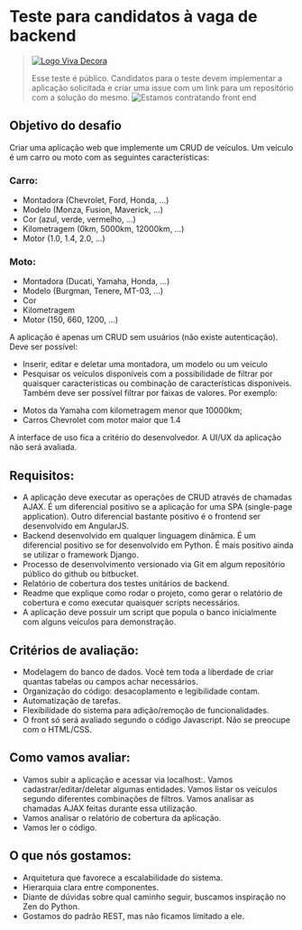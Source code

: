 # Teste para candidatos à vaga de backend

> [![Logo Viva Decora](https://cdn.rawgit.com/vivadecora/backend-teste/master/vivadecora-logo.png)](https://www.vivadecora.com.br)
>
> Esse teste é público. Candidatos para o teste devem implementar a aplicação solicitada e criar uma issue com um link para um repositório com a solução do mesmo.
> ![Estamos contratando front end](https://img.shields.io/badge/Atenção:-Estamos%20contratando-green.svg?style=flat-square)

## Objetivo do desafio
Criar uma aplicação web que implemente um CRUD de veículos. Um veículo é um carro ou moto com as seguintes características:

### Carro:
- Montadora (Chevrolet, Ford, Honda, ...)
- Modelo (Monza, Fusion, Maverick, ...)
- Cor (azul, verde, vermelho, ...)
- Kilometragem (0km, 5000km, 12000km, ...)
- Motor (1.0, 1.4, 2.0, ...)

### Moto:
- Montadora (Ducati, Yamaha, Honda, ...)
- Modelo (Burgman, Tenere, MT-03, ...)
- Cor
- Kilometragem
- Motor (150, 660, 1200, ...)

A aplicação é apenas um CRUD sem usuários (não existe autenticação). Deve ser possível:
- Inserir, editar e deletar uma montadora, um modelo ou um veículo
- Pesquisar os veículos disponíveis com a possibilidade de filtrar por quaisquer características ou combinação de características disponíveis. Também deve ser possível filtrar por faixas de valores. Por exemplo:
* Motos da Yamaha com kilometragem menor que 10000km;
* Carros Chevrolet com motor maior que 1.4

A interface de uso fica a critério do desenvolvedor. A UI/UX da aplicação não será avaliada.

## Requisitos:
- A aplicação deve executar as operações de CRUD através de chamadas AJAX. É um diferencial positivo se a aplicação for uma SPA (single-page application). Outro diferencial bastante positivo é o frontend ser desenvolvido em AngularJS.
- Backend desenvolvido em qualquer linguagem dinâmica. É um diferencial positivo se for desenvolvido em Python. É mais positivo ainda se utilizar o framework Django.
- Processo de desenvolvimento versionado via Git em algum repositório público do github ou bitbucket.
- Relatório de cobertura dos testes unitários de backend.
- Readme que explique como rodar o projeto, como gerar o relatório de cobertura e como executar quaisquer scripts necessários.
- A aplicação deve possuir um script que popula o banco inicialmente com alguns veículos para demonstração.

## Critérios de avaliação:
- Modelagem do banco de dados. Você tem toda a liberdade de criar quantas tabelas ou campos achar necessários.
- Organização do código: desacoplamento e legibilidade contam.
- Automatização de tarefas.
- Flexibilidade do sistema para adição/remoção de funcionalidades.
- O front só será avaliado segundo o código Javascript. Não se preocupe com o HTML/CSS.

## Como vamos avaliar:
- Vamos subir a aplicação e acessar via localhost:<alguma-porta>. Vamos cadastrar/editar/deletar algumas entidades. Vamos listar os veículos segundo diferentes combinações de filtros. Vamos analisar as chamadas AJAX feitas durante essa utilização.
- Vamos analisar o relatório de cobertura da aplicação.
- Vamos ler o código.

## O que nós gostamos:
- Arquitetura que favorece a escalabilidade do sistema.
- Hierarquia clara entre componentes.
- Diante de dúvidas sobre qual caminho seguir, buscamos inspiração no Zen do Python.
- Gostamos do padrão REST, mas não ficamos limitado a ele.